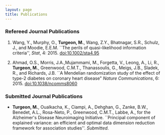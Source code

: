 ```yaml
---
layout: page
title: Publications
---
```


### Refereed Journal Publications

 1. Wang, Y., Murphy, O., **Turgeon, M.**, Wang, Z.Y., Bhatnagar, S.R., Schulz, J., and Moodie, E.E.M. ``The perils of quasi-likelihood information criteria'', *Stat*, 4: 2015. [doi:10.1002/sta4.95](http://dx.doi.org/10.1002/sta4.95)
    
 2. Ahmad, O.S., Morris, J.A.,Mujammami, M., Forgetta, V., Leong, A., Li, R., **Turgeon, M.**, Greenwood, C.M.T., Thanassoulis, G., Meigs, J.B., Sladek, R., and Richards, J.B.  ``A Mendelian randomization study of the effect of type-2 diabetes on coronary heart disease" *Nature Communications*, 6: 2015. [doi:10.1038/ncomms8060](http://dx.doi.org/10.1038/ncomms8060)

### Submitted Journal Publications
 - **Turgeon, M.**, Oualkacha, K., Ciampi, A., Dehghan, G., Zanke, B.W., Benedet, A.L., Rosa-Neto, P., Greenwood, C.M.T., Labbe, A., for the Alzheimer's Disease Neuroimaging Initiative. ``Principal component of explained variance: an efficient and optimal data dimension reduction framework for association studies''. *Submitted.*
